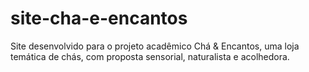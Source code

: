 # site-cha-e-encantos
Site desenvolvido para o projeto acadêmico Chá &amp; Encantos, uma loja temática de chás, com proposta sensorial, naturalista e acolhedora.
